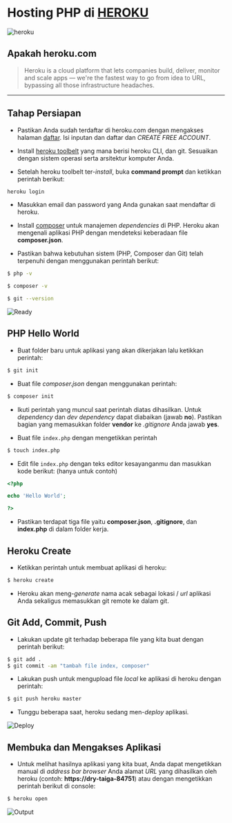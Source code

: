 # Hosting PHP di [HEROKU](https://www.heroku.com)

![heroku](http://i1380.photobucket.com/albums/ah186/nazir579/heroku_zpsi67el12a.png "heroku.com")

## Apakah heroku.com

> Heroku is a cloud platform that lets companies build, deliver, monitor and scale apps — we're the fastest way to go from idea to URL, bypassing all those infrastructure headaches.

---

## Tahap Persiapan

- Pastikan Anda sudah terdaftar di heroku.com dengan mengakses halaman [daftar](https://signup.heroku.com/). Isi inputan dan daftar dan _CREATE FREE ACCOUNT_.

- Install [heroku toolbelt](https://devcenter.heroku.com/articles/heroku-cli) yang mana berisi heroku CLI, dan git. Sesuaikan dengan sistem operasi serta arsitektur komputer Anda.

- Setelah heroku toolbelt ter-_install_, buka __command prompt__ dan ketikkan perintah berikut:

```sh
heroku login
```
- Masukkan email dan password yang Anda gunakan saat mendaftar di heroku.

- Install [composer](https://getcomposer.org/) untuk manajemen _dependencies_ di PHP. Heroku akan mengenali aplikasi PHP dengan mendeteksi keberadaan file __composer.json__.

- Pastikan bahwa kebutuhan sistem (PHP, Composer dan Git) telah terpenuhi dengan menggunakan perintah berikut:

```sh
$ php -v
```

```sh
$ composer -v
```

```sh
$ git --version
```
![Ready](http://i1380.photobucket.com/albums/ah186/nazir579/ready_zpszskwugn2.png "Sistem Siap")


## PHP Hello World

- Buat folder baru untuk aplikasi yang akan dikerjakan lalu ketikkan perintah:

```sh
$ git init
```

- Buat file _composer.json_ dengan menggunakan perintah:

```sh
$ composer init
```
- Ikuti perintah yang muncul saat perintah diatas dihasilkan. Untuk _dependency_ dan _dev dependency_ dapat diabaikan (jawab __no__). Pastikan bagian yang memasukkan folder __vendor__ ke _.gitignore_ Anda jawab __yes__.

- Buat file `index.php` dengan mengetikkan perintah

```sh
$ touch index.php
```

- Edit file `index.php` dengan teks editor kesayanganmu dan masukkan kode berikut: (hanya untuk contoh)

```php
<?php

echo 'Hello World';

?>
```

- Pastikan terdapat tiga file yaitu __composer.json__, __.gitignore__, dan __index.php__ di dalam folder kerja.

## Heroku Create

- Ketikkan perintah untuk membuat aplikasi di heroku:

```sh
$ heroku create
```

- Heroku akan meng-_generate_ nama acak sebagai lokasi / _url_ aplikasi Anda sekaligus memasukkan git remote ke dalam git.

## Git Add, Commit, Push
- Lakukan update git terhadap beberapa file yang kita buat dengan perintah berikut:

```sh
$ git add .
$ git commit -am "tambah file index, composer"
```
- Lakukan push untuk mengupload file _local_ ke aplikasi  di heroku dengan perintah:

```sh
$ git push heroku master
```

- Tunggu beberapa saat, heroku sedang men-_deploy_ aplikasi.

![Deploy](http://i1380.photobucket.com/albums/ah186/nazir579/push_zps2nxj4npz.png "Deploy Aplikasi")

## Membuka dan Mengakses Aplikasi

- Untuk melihat hasilnya aplikasi yang kita buat, Anda dapat mengetikkan manual di _address bar_ _browser_ Anda alamat _URL_ yang dihasilkan oleh heroku (contoh: __https://dry-taiga-84751__) atau dengan mengetikkan perintah berikut di console:

```sh
$ heroku open
```

![Output](http://i1380.photobucket.com/albums/ah186/nazir579/output_zpsdes9ofbs.png "Output Aplikasi")
